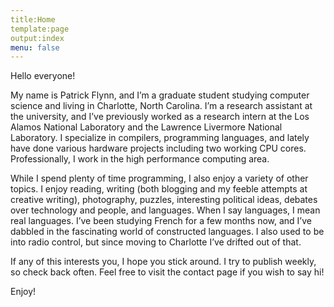 ```yaml
---
title:Home
template:page
output:index
menu: false
---
```


Hello everyone!

My name is Patrick Flynn, and I’m a graduate student studying computer science and living in Charlotte, North Carolina. I’m a research assistant at the university, and I’ve previously worked as a research intern at the Los Alamos National Laboratory and the Lawrence Livermore National Laboratory. I specialize in compilers, programming languages, and lately have done various hardware projects including two working CPU cores. Professionally, I work in the high performance computing area.

While I spend plenty of time programming, I also enjoy a variety of other topics. I enjoy reading, writing (both blogging and my feeble attempts at creative writing), photography, puzzles, interesting political ideas, debates over technology and people, and languages. When I say languages, I mean real languages. I’ve been studying French for a few months now, and I’ve dabbled in the fascinating world of constructed languages. I also used to be into radio control, but since moving to Charlotte I’ve drifted out of that.

If any of this interests you, I hope you stick around. I try to publish weekly, so check back often. Feel free to visit the contact page if you wish to say hi!

Enjoy!
